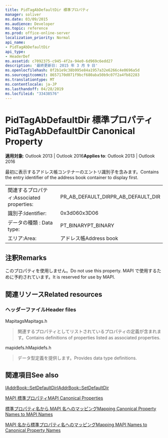 ```yaml
---
title: PidTagAbDefaultDir 標準プロパティ
manager: soliver
ms.date: 03/09/2015
ms.audience: Developer
ms.topic: reference
ms.prod: office-online-server
localization_priority: Normal
api_name:
- PidTagAbDefaultDir
api_type:
- HeaderDef
ms.assetid: c7092375-c945-4f2a-94e0-6d969c6edd27
description: '最終更新日: 2015 年 3 月 9 日'
ms.openlocfilehash: 0f2b1e9c38b995e84a1957a32e6266c4e0696a5d
ms.sourcegitcommit: 8657170d071f9bcf680aba50b9c07f2a4fb82283
ms.translationtype: MT
ms.contentlocale: ja-JP
ms.lasthandoff: 04/28/2019
ms.locfileid: "33438576"
---
```

# <a name="pidtagabdefaultdir-canonical-property"></a><span data-ttu-id="29cd9-103">PidTagAbDefaultDir 標準プロパティ</span><span class="sxs-lookup"><span data-stu-id="29cd9-103">PidTagAbDefaultDir Canonical Property</span></span>

  
  
<span data-ttu-id="29cd9-104">**適用対象**: Outlook 2013 | Outlook 2016</span><span class="sxs-lookup"><span data-stu-id="29cd9-104">**Applies to**: Outlook 2013 | Outlook 2016</span></span> 
  
<span data-ttu-id="29cd9-105">最初に表示するアドレス帳コンテナーのエントリ識別子を含みます。</span><span class="sxs-lookup"><span data-stu-id="29cd9-105">Contains the entry identifier of the address book container to display first.</span></span> 
  
|||
|:-----|:-----|
|<span data-ttu-id="29cd9-106">関連するプロパティ:</span><span class="sxs-lookup"><span data-stu-id="29cd9-106">Associated properties:</span></span>  <br/> |<span data-ttu-id="29cd9-107">PR_AB_DEFAULT_DIR</span><span class="sxs-lookup"><span data-stu-id="29cd9-107">PR_AB_DEFAULT_DIR</span></span>  <br/> |
|<span data-ttu-id="29cd9-108">識別子:</span><span class="sxs-lookup"><span data-stu-id="29cd9-108">Identifier:</span></span>  <br/> |<span data-ttu-id="29cd9-109">0x3d06</span><span class="sxs-lookup"><span data-stu-id="29cd9-109">0x3D06</span></span>  <br/> |
|<span data-ttu-id="29cd9-110">データの種類 : </span><span class="sxs-lookup"><span data-stu-id="29cd9-110">Data type:</span></span>  <br/> |<span data-ttu-id="29cd9-111">PT_BINARY</span><span class="sxs-lookup"><span data-stu-id="29cd9-111">PT_BINARY</span></span>  <br/> |
|<span data-ttu-id="29cd9-112">エリア:</span><span class="sxs-lookup"><span data-stu-id="29cd9-112">Area:</span></span>  <br/> |<span data-ttu-id="29cd9-113">アドレス帳</span><span class="sxs-lookup"><span data-stu-id="29cd9-113">Address book</span></span>  <br/> |
   
## <a name="remarks"></a><span data-ttu-id="29cd9-114">注釈</span><span class="sxs-lookup"><span data-stu-id="29cd9-114">Remarks</span></span>

<span data-ttu-id="29cd9-115">このプロパティを使用しません。</span><span class="sxs-lookup"><span data-stu-id="29cd9-115">Do not use this property.</span></span> <span data-ttu-id="29cd9-116">MAPI で使用するために予約されています。</span><span class="sxs-lookup"><span data-stu-id="29cd9-116">It is reserved for use by MAPI.</span></span>
  
## <a name="related-resources"></a><span data-ttu-id="29cd9-117">関連リソース</span><span class="sxs-lookup"><span data-stu-id="29cd9-117">Related resources</span></span>

### <a name="header-files"></a><span data-ttu-id="29cd9-118">ヘッダーファイル</span><span class="sxs-lookup"><span data-stu-id="29cd9-118">Header files</span></span>

<span data-ttu-id="29cd9-119">Mapitags</span><span class="sxs-lookup"><span data-stu-id="29cd9-119">Mapitags.h</span></span>
  
> <span data-ttu-id="29cd9-120">関連するプロパティとしてリストされているプロパティの定義が含まれます。</span><span class="sxs-lookup"><span data-stu-id="29cd9-120">Contains definitions of properties listed as associated properties.</span></span>
    
<span data-ttu-id="29cd9-121">mapidefs.h</span><span class="sxs-lookup"><span data-stu-id="29cd9-121">Mapidefs.h</span></span>
  
> <span data-ttu-id="29cd9-122">データ型定義を提供します。</span><span class="sxs-lookup"><span data-stu-id="29cd9-122">Provides data type definitions.</span></span>
    
## <a name="see-also"></a><span data-ttu-id="29cd9-123">関連項目</span><span class="sxs-lookup"><span data-stu-id="29cd9-123">See also</span></span>



[<span data-ttu-id="29cd9-124">IAddrBook::SetDefaultDir</span><span class="sxs-lookup"><span data-stu-id="29cd9-124">IAddrBook::SetDefaultDir</span></span>](iaddrbook-setdefaultdir.md)


[<span data-ttu-id="29cd9-125">MAPI 標準プロパティ</span><span class="sxs-lookup"><span data-stu-id="29cd9-125">MAPI Canonical Properties</span></span>](mapi-canonical-properties.md)
  
[<span data-ttu-id="29cd9-126">標準プロパティ名から MAPI 名へのマッピング</span><span class="sxs-lookup"><span data-stu-id="29cd9-126">Mapping Canonical Property Names to MAPI Names</span></span>](mapping-canonical-property-names-to-mapi-names.md)
  
[<span data-ttu-id="29cd9-127">MAPI 名から標準プロパティ名へのマッピング</span><span class="sxs-lookup"><span data-stu-id="29cd9-127">Mapping MAPI Names to Canonical Property Names</span></span>](mapping-mapi-names-to-canonical-property-names.md)

